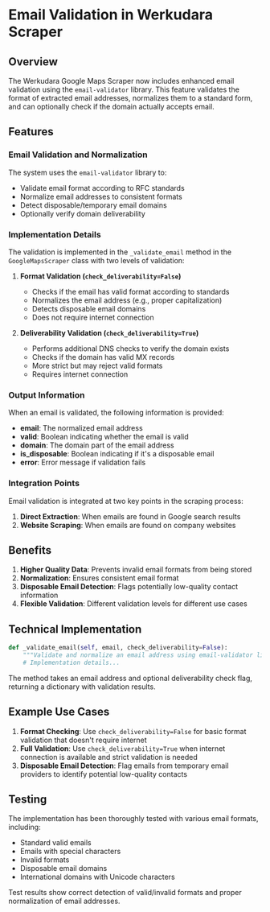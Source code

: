 # Email Validation in Werkudara Scraper

## Overview

The Werkudara Google Maps Scraper now includes enhanced email validation using the `email-validator` library. This feature validates the format of extracted email addresses, normalizes them to a standard form, and can optionally check if the domain actually accepts email.

## Features

### Email Validation and Normalization

The system uses the `email-validator` library to:

- Validate email format according to RFC standards
- Normalize email addresses to consistent formats
- Detect disposable/temporary email domains
- Optionally verify domain deliverability

### Implementation Details

The validation is implemented in the `_validate_email` method in the `GoogleMapsScraper` class with two levels of validation:

1. **Format Validation (`check_deliverability=False`)**
   - Checks if the email has valid format according to standards
   - Normalizes the email address (e.g., proper capitalization)
   - Detects disposable email domains
   - Does not require internet connection

2. **Deliverability Validation (`check_deliverability=True`)**
   - Performs additional DNS checks to verify the domain exists
   - Checks if the domain has valid MX records
   - More strict but may reject valid formats
   - Requires internet connection

### Output Information

When an email is validated, the following information is provided:

- **email**: The normalized email address
- **valid**: Boolean indicating whether the email is valid
- **domain**: The domain part of the email address
- **is_disposable**: Boolean indicating if it's a disposable email
- **error**: Error message if validation fails

### Integration Points

Email validation is integrated at two key points in the scraping process:

1. **Direct Extraction**: When emails are found in Google search results
2. **Website Scraping**: When emails are found on company websites

## Benefits

1. **Higher Quality Data**: Prevents invalid email formats from being stored
2. **Normalization**: Ensures consistent email format
3. **Disposable Email Detection**: Flags potentially low-quality contact information
4. **Flexible Validation**: Different validation levels for different use cases

## Technical Implementation

```python
def _validate_email(self, email, check_deliverability=False):
    """Validate and normalize an email address using email-validator library"""
    # Implementation details...
```

The method takes an email address and optional deliverability check flag, returning a dictionary with validation results.

## Example Use Cases

1. **Format Checking**: Use `check_deliverability=False` for basic format validation that doesn't require internet
2. **Full Validation**: Use `check_deliverability=True` when internet connection is available and strict validation is needed
3. **Disposable Email Detection**: Flag emails from temporary email providers to identify potential low-quality contacts

## Testing

The implementation has been thoroughly tested with various email formats, including:

- Standard valid emails
- Emails with special characters
- Invalid formats
- Disposable email domains
- International domains with Unicode characters

Test results show correct detection of valid/invalid formats and proper normalization of email addresses. 